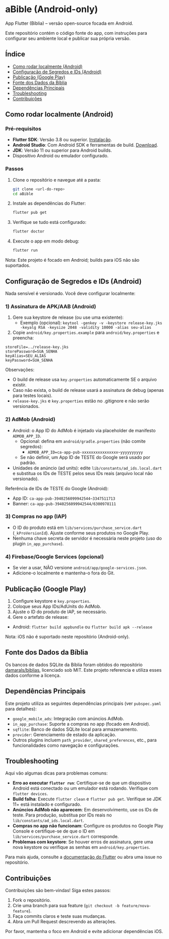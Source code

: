 # aBible (Android-only)

App Flutter (Bíblia) – versão open-source focada em Android.

Este repositório contém o código fonte do app, com instruções para configurar seu ambiente local e publicar sua própria versão.

## Índice

- [Como rodar localmente (Android)](#como-rodar-localmente-android)
- [Configuração de Segredos e IDs (Android)](#configuração-de-segredos-e-ids-android)
- [Publicação (Google Play)](#publicação-google-play)
- [Fonte dos Dados da Bíblia](#fonte-dos-dados-da-bíblia)
- [Dependências Principais](#dependências-principais)
- [Troubleshooting](#troubleshooting)
- [Contribuições](#contribuições)

## Como rodar localmente (Android)

### Pré-requisitos

- **Flutter SDK**: Versão 3.8 ou superior. [Instalação](https://flutter.dev/docs/get-started/install).
- **Android Studio**: Com Android SDK e ferramentas de build. [Download](https://developer.android.com/studio).
- **JDK**: Versão 11 ou superior para Android builds.
- Dispositivo Android ou emulador configurado.

### Passos

1. Clone o repositório e navegue até a pasta:

   ```bash
   git clone <url-do-repo>
   cd aBible
   ```

2. Instale as dependências do Flutter:

   ```bash
   flutter pub get
   ```

3. Verifique se tudo está configurado:

   ```bash
   flutter doctor
   ```

4. Execute o app em modo debug:

   ```bash
   flutter run
   ```

Nota: Este projeto é focado em Android; builds para iOS não são suportados.

## Configuração de Segredos e IDs (Android)

Nada sensível é versionado. Você deve configurar localmente:

### 1) Assinatura de APK/AAB (Android)

1. Gere sua keystore de release (ou use uma existente):
   - Exemplo (opcional): `keytool -genkey -v -keystore release-key.jks -keyalg RSA -keysize 2048 -validity 10000 -alias seu-alias`
2. Copie `android/key.properties.example` para `android/key.properties` e preencha:

```properties
storeFile=../release-key.jks
storePassword=SUA_SENHA
keyAlias=SEU_ALIAS
keyPassword=SUA_SENHA
```

Observações:

- O build de release usa `key.properties` automaticamente SE o arquivo existir.
- Caso não exista, o build de release usará a assinatura de debug (apenas para testes locais).
- `release-key.jks` e `key.properties` estão no .gitignore e não serão versionados.

### 2) AdMob (Android)

- Android: o App ID do AdMob é injetado via placeholder de manifesto `ADMOB_APP_ID`.
  - Opcional: defina em `android/gradle.properties` (não comite segredos):
    - `ADMOB_APP_ID=ca-app-pub-xxxxxxxxxxxxxxxx~yyyyyyyyyy`
  - Se não definir, um App ID de TESTE do Google será usado por padrão.
- Unidades de anúncio (ad units): edite `lib/constants/ad_ids.local.dart` e substitua os IDs de TESTE pelos seus IDs reais (arquivo local não versionado).

Referência de IDs de TESTE do Google (Android):

- App ID: `ca-app-pub-3940256099942544~3347511713`
- Banner: `ca-app-pub-3940256099942544/6300978111`

### 3) Compras no app (IAP)

- O ID do produto está em `lib/services/purchase_service.dart` (`_kProVersionId`). Ajuste conforme seus produtos no Google Play.
- Nenhuma chave secreta de servidor é necessária neste projeto (uso do plugin `in_app_purchase`).

### 4) Firebase/Google Services (opcional)

- Se vier a usar, NÃO versione `android/app/google-services.json`.
- Adicione-o localmente e mantenha-o fora do Git.

## Publicação (Google Play)

1. Configure keystore e `key.properties`.
2. Coloque seus App IDs/AdUnits do AdMob.
3. Ajuste o ID do produto de IAP, se necessário.
4. Gere o artefato de release:

- Android: `flutter build appbundle` ou `flutter build apk --release`

Nota: iOS não é suportado neste repositório (Android-only).

## Fonte dos Dados da Bíblia

Os bancos de dados SQLite da Bíblia foram obtidos do repositório [damarals/biblias](https://github.com/damarals/biblias), licenciado sob MIT. Este projeto referencia e utiliza esses dados conforme a licença.

## Dependências Principais

Este projeto utiliza as seguintes dependências principais (ver `pubspec.yaml` para detalhes):

- `google_mobile_ads`: Integração com anúncios AdMob.
- `in_app_purchase`: Suporte a compras no app (focado em Android).
- `sqflite`: Banco de dados SQLite local para armazenamento.
- `provider`: Gerenciamento de estado da aplicação.
- Outros plugins incluem `path_provider`, `shared_preferences`, etc., para funcionalidades como navegação e configurações.

## Troubleshooting

Aqui vão algumas dicas para problemas comuns:

- **Erro ao executar `flutter run`**: Certifique-se de que um dispositivo Android está conectado ou um emulador está rodando. Verifique com `flutter devices`.
- **Build falha**: Execute `flutter clean` e `flutter pub get`. Verifique se JDK 11+ está instalado e configurado.
- **Anúncios AdMob não aparecem**: Em desenvolvimento, use os IDs de teste. Para produção, substitua por IDs reais no `lib/constants/ad_ids.local.dart`.
- **Compras no app não funcionam**: Configure os produtos no Google Play Console e certifique-se de que o ID em `lib/services/purchase_service.dart` corresponde.
- **Problemas com keystore**: Se houver erros de assinatura, gere uma nova keystore ou verifique as senhas em `android/key.properties`.

Para mais ajuda, consulte a [documentação do Flutter](https://flutter.dev/docs) ou abra uma issue no repositório.

## Contribuições

Contribuições são bem-vindas! Siga estes passos:

1. Fork o repositório.
2. Crie uma branch para sua feature (`git checkout -b feature/nova-feature`).
3. Faça commits claros e teste suas mudanças.
4. Abra um Pull Request descrevendo as alterações.

Por favor, mantenha o foco em Android e evite adicionar dependências iOS.
